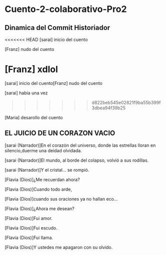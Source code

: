 # Cuento-2-colaborativo-Pro2
## Dinamica del Commit Historiador

<<<<<<< HEAD
[sarai] inicio del cuento

[Franz] nudo del cuento

[Franz] xdlol
=======
[sarai] inicio del cuento[Franz] nudo del cuento

[sarai] habia una vez
>>>>>>> d822beb545e02821f9ba55b399f3dbea94f39b25

[Maria] desarollo del cuento

## EL JUICIO DE UN CORAZON VACIO

[sarai (Narrador)]En el corazón del universo, donde las estrellas lloran en silencio,duerme una deidad olvidada.

[sarai (Narrador)]El mundo, al borde del colapso, volvió a sus rodillas.

[sarai (Narrador)]Y el cristal… se rompió.

[Flavia (Dios)]¿Me recuerdan ahora?

[Flavia (Dios)]Cuando todo arde,

[Flavia (Dios)]cuando sus oraciones ya no hallan eco…

[Flavia (Dios)]¿Ahora me desean?



[Flavia (Dios)]Fui amor.

[Flavia (Dios)]Fui escudo.

[Flavia (Dios)]Fui llama.

[Flavia (Dios)]Y ustedes me apagaron con su olvido.
